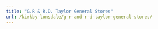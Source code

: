 ```yaml
---
title: "G.R & R.D. Taylor General Stores"
url: /kirkby-lonsdale/g-r-and-r-d-taylor-general-stores/
---
```

